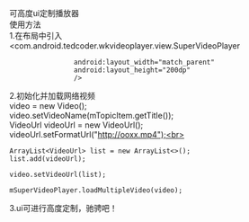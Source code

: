 可高度ui定制播放器<br>
使用方法<br>
1.在布局中引入
    <com.android.tedcoder.wkvideoplayer.view.SuperVideoPlayer
    
                    android:layout_width="match_parent"
                    android:layout_height="200dp"
                    />
2.初始化并加载网络视频<br>
    video = new Video();<br>
    video.setVideoName(mTopicItem.getTitle());<br>
    VideoUrl videoUrl = new VideoUrl();<br>
    videoUrl.setFormatUrl("http://ooxx.mp4");<br>

    ArrayList<VideoUrl> list = new ArrayList<>();
    list.add(videoUrl);

    video.setVideoUrl(list);

    mSuperVideoPlayer.loadMultipleVideo(video);

 3.ui可进行高度定制，驰骋吧！
